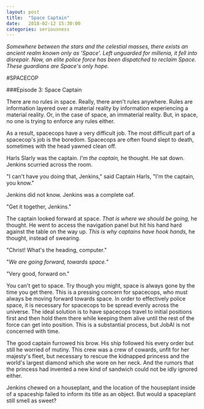 ```yaml
---
layout: post
title:  "Space Captain"
date:   2018-02-12 15:30:00
categories: seriousness
---
```

*Somewhere between the stars and the celestial masses, there exists an ancient realm known only as 'Space'. Left unguarded for millenia, it fell into disrepair. Now, an elite police force has been dispatched to reclaim Space. These guardians are Space's only hope.*

#SPACECOP 

###Episode 3: Space Captain

There are no rules in space. Really, there aren't rules anywhere. Rules are information layered over a material reality by information experiencing a material reality. Or, in the case of space, an immaterial reality. But, in space, no one is trying to enforce any rules either. 

As a result, spacecops have a very difficult job. The most difficult part of a spacecop's job is the boredom. Spacecops are often found slept to death, sometimes with the head yawned clean off.

Harls Slarly was the captain. *I'm the captain,* he thought. He sat down. Jenkins scurried across the room.

"I can't have you doing that, Jenkins," said Captain Harls, "I'm the captain, you know."

Jenkins did not know. Jenkins was a complete oaf.

"Get it together, Jenkins."

The captain looked forward at space. *That is where we should be going,* he thought. He went to access the navigation panel but hit his hand hard against the table on the way up. *This is why captains have hook hands,* he thought, instead of swearing. 

"Christ! What's the heading, computer."

"*We are going forward, towards space.*"

"Very good, forward on."

You can't get to space. Try though you might, space is always gone by the time you get there. This is a pressing concern for spacecops, who must always be moving forward towards space. In order to effectively police space, it is necessary for spacecops to be spread evenly across the universe. The ideal solution is to have spacecops travel to initial positions first and then hold them there while keeping them alive until the rest of the force can get into position. This is a substantial process, but JobAI is not concerned with time. 

The good captain furrowed his brow. His ship followed his every order but still he worried of mutiny. This crew was a crew of cowards, unfit for her majesty's fleet, but necessary to rescue the kidnapped princess and the world's largest diamond which she wore on her neck. And the rumors that the princess had invented a new kind of sandwich could not be idly ignored either. 

Jenkins chewed on a houseplant, and the location of the houseplant inside of a spaceship failed to inform its title as an object. But would a spaceplant still smell as sweet? 

